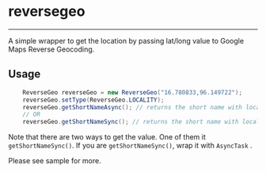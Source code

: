 # reversegeo
-----------

A simple wrapper to get the location by passing lat/long value to Google Maps Reverse Geocoding.

## Usage

```java
    ReverseGeo reverseGeo = new ReverseGeo("16.780833,96.149722");
    reverseGeo.setType(ReverseGeo.LOCALITY);
    reverseGeo.getShortNameAsync(); // returns the short name with locality type
    // OR
    reverseGeo.getShortNameSync(); // returns the short name with locality type
```

Note that there are two ways to get the value. One of them it `getShortNameSync()`.
If you are `getShortNameSync()`, wrap it with `AsyncTask` .

Please see sample for more.
